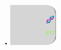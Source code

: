 - ![](https://raw.githubusercontent.com/cybercongress/prism/img-upload/components/1-molecules/widgets/m.sense.png)